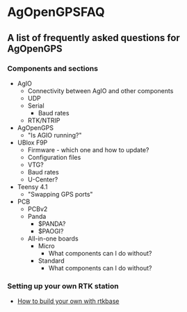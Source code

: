 # AgOpenGPSFAQ

## A list of frequently asked questions for AgOpenGPS

### Components and sections

* AgIO
  * Connectivity between AgIO and other components
  * UDP
  * Serial
    * Baud rates
  * RTK/NTRIP
* AgOpenGPS
  * "Is AGIO running?"
* UBlox F9P
  * Firmware - which one and how to update?
  * Configuration files
  * VTG?
  * Baud rates
  * U-Center?
* Teensy 4.1
  * "Swapping GPS ports"
* PCB
  * PCBv2
  * Panda
    * $PANDA?
    * $PAOGI?
  * All-in-one boards
    * Micro
      * What components can I do without?
    * Standard
      * What components can I do without?

### Setting up your own RTK station

* [How to build your own with rtkbase](https://github.com/lansalot/FreeRTK/blob/main/README.md)
